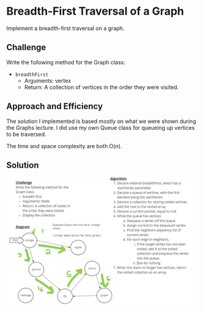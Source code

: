 # Breadth-First Traversal of a Graph

Implement a breadth-first traversal on a graph.

## Challenge

Write the following method for the Graph class:

- `breadthFirst`
  - Arguments: vertex
  - Return: A collection of vertices in the order they were visited.

## Approach and Efficiency

The solution I implemented is based mostly on what we were shown during the Graphs lecture. I did use my own Queue class for queueing up vertices to be traversed.

The time and space complexity are both O(n).

## Solution

![My Whiteboard solution](./assets/challenge-36-whiteboard.jpg)
